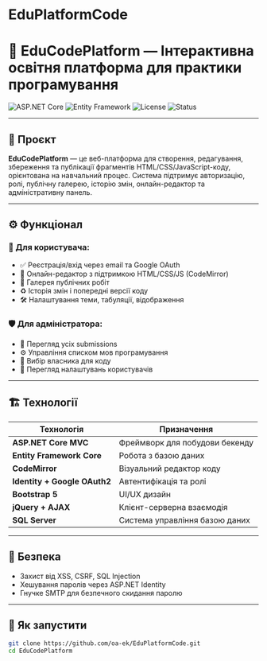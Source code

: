 # EduPlatformCode
# 🧠 EduCodePlatform — Інтерактивна освітня платформа для практики програмування

![ASP.NET Core](https://img.shields.io/badge/Framework-ASP.NET_Core-blue)
![Entity Framework](https://img.shields.io/badge/ORM-Entity_Framework_Core-green)
![License](https://img.shields.io/badge/License-MIT-lightgrey)
![Status](https://img.shields.io/badge/Status-Active-brightgreen)

---

## 🎯 Проєкт

**EduCodePlatform** — це веб-платформа для створення, редагування, збереження та публікації фрагментів HTML/CSS/JavaScript-коду, орієнтована на навчальний процес. Система підтримує авторизацію, ролі, публічну галерею, історію змін, онлайн-редактор та адміністративну панель.

---

## ⚙️ Функціонал

### 👤 Для користувача:
- ✅ Реєстрація/вхід через email та Google OAuth
- 📝 Онлайн-редактор з підтримкою HTML/CSS/JS (CodeMirror)
- 🌌 Галерея публічних робіт
- ♻️ Історія змін і попередні версії коду
- 🛠️ Налаштування теми, табуляції, відображення

### 🛡️ Для адміністратора:
- 👥 Перегляд усіх submissions
- ⚙️ Управління списком мов програмування
- 🧩 Вибір власника для коду
- 🧾 Перегляд налаштувань користувачів

---

## 🏗️ Технології

| Технологія | Призначення |
|------------|-------------|
| **ASP.NET Core MVC** | Фреймворк для побудови бекенду |
| **Entity Framework Core** | Робота з базою даних |
| **CodeMirror** | Візуальний редактор коду |
| **Identity + Google OAuth2** | Автентифікація та ролі |
| **Bootstrap 5** | UI/UX дизайн |
| **jQuery + AJAX** | Клієнт-серверна взаємодія |
| **SQL Server** | Система управління базою даних |

---

## 🔐 Безпека

- Захист від XSS, CSRF, SQL Injection
- Хешування паролів через ASP.NET Identity
- Гнучке SMTP для безпечного скидання паролю

---

## 🚀 Як запустити

```bash
git clone https://github.com/oa-ek/EduPlatformCode.git
cd EduCodePlatform
